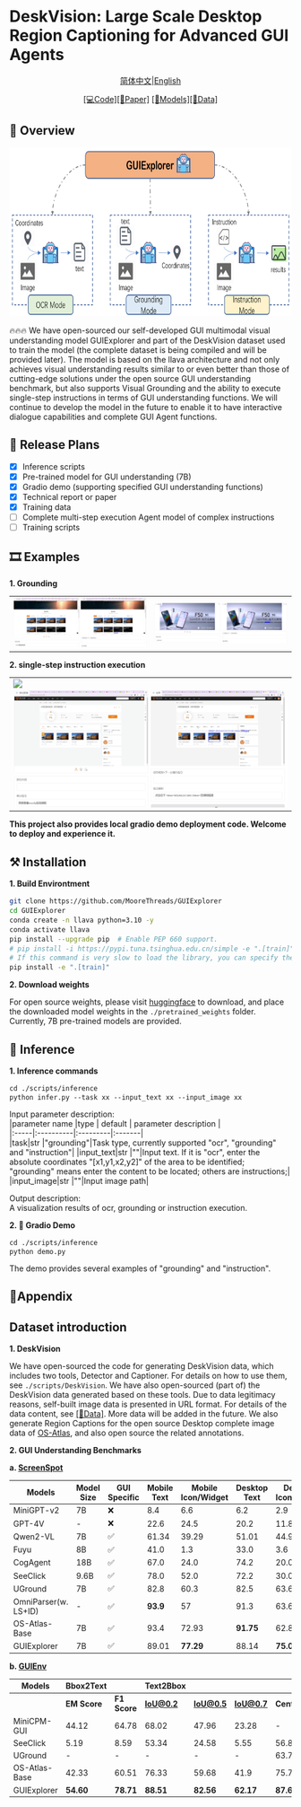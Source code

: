 # DeskVision: Large Scale Desktop Region Captioning for Advanced GUI Agents

<p align="center">
<a href="./README.zh.md">简体中文</a>|<a href="./README.md">English</a>
</p>  

<div align="center">

[\[💻Code\]](https://github.com/MooreThreads/GUIExplorer)[\[📝Paper\]](https://arxiv.org/abs/2503.11170) [\[🤗Models\]](https://huggingface.co/caca9527/GUIExplorer)[\[🤗Data\]](https://huggingface.co/datasets/caca9527/DeskVision)  

</div>

## 🤗 Overview  

<div align=center><img width="760" height="300" src="https://github.com/MooreThreads/GUIExplorer/blob/main/assets/overview.png"/></div>

🔥🔥🔥 We have open-sourced our self-developed GUI multimodal visual understanding model GUIExplorer and part of the DeskVision dataset used to train the model (the complete dataset is being compiled and will be provided later). The model is based on the llava architecture and not only achieves visual understanding results similar to or even better than those of cutting-edge solutions under the open source GUI understanding benchmark, but also supports Visual Grounding and the ability to execute single-step instructions in terms of GUI understanding functions. We will continue to develop the model in the future to enable it to have interactive dialogue capabilities and complete GUI Agent functions.

## 📝 Release Plans

- [x] Inference scripts
- [x] Pre-trained model for GUI understanding (7B)
- [x] Gradio demo (supporting specified GUI understanding functions)  
- [x] Technical report or paper 
- [x] Training data  
- [ ] Complete multi-step execution Agent model of complex instructions   
- [ ] Training scripts

## 🎞️ Examples 


**1. Grounding**

<table class="center">

<tr>
    <td width=50% style="border: none">
        <img src="https://github.com/MooreThreads/GUIExplorer/blob/main/assets/grounding_1.png">
    </td>
    <td width=50% style="border: none">
        <img src="https://github.com/MooreThreads/GUIExplorer/blob/main/assets/grounding_2.png">
    </td>
</tr>
</table>

**2. single-step instruction execution**

<table class="center">

<tr>
    <td width=50% style="border: none">
        <img src="https://github.com/MooreThreads/GUIExplorer/blob/main/assets/ins_1.png>
    </td>
    <td width=50% style="border: none">
        <img src="https://github.com/MooreThreads/GUIExplorer/blob/main/assets/ins_2.png">
    </td>
</tr>
</table>


**This project also provides local gradio demo deployment code. Welcome to deploy and experience it.**

## ⚒️ Installation

**1. Build Environtment**

```bash  
git clone https://github.com/MooreThreads/GUIExplorer
cd GUIExplorer
conda create -n llava python=3.10 -y
conda activate llava
pip install --upgrade pip  # Enable PEP 660 support.
# pip install -i https://pypi.tuna.tsinghua.edu.cn/simple -e ".[train]"  
# If this command is very slow to load the library, you can specify the Tsinghua source (the above command)  
pip install -e ".[train]"       
```

**2. Download weights**

For open source weights, please visit [huggingface](https://huggingface.co/caca9527/GUIExplorer) to download, and place the downloaded model weights in the `./pretrained_weights` folder. Currently, 7B pre-trained models are provided.

## 🚀 Inference   
**1. Inference commands**

```shell
cd ./scripts/inference  
python infer.py --task xx --input_text xx --input_image xx
``` 

Input parameter description:    
|parameter name |type | default | parameter description |  
|:-----|:----------|:---------|:-------|     
|task|str    |"grounding"|Task type, currently supported "ocr", "grounding" and "instruction"|
|input_text|str  |""|Input text. If it is "ocr", enter the absolute coordinates "[x1,y1,x2,y2]" of the area to be identified; "grounding" means enter the content to be located; others are instructions;|
|input_image|str   |""|Input image path|

Output description:  
A visualization results of ocr, grounding or instruction execution.

**2. 🎨 Gradio Demo**

```shell 
cd ./scripts/inference
python demo.py
```  

The demo provides several examples of "grounding" and "instruction".

## 📝Appendix

## Dataset introduction

**1. DeskVision** 

We have open-sourced the code for generating DeskVision data, which includes two tools, Detector and Captioner. For details on how to use them, see ```./scripts/DeskVision```. We have also open-sourced (part of) the DeskVision data generated based on these tools. Due to data legitimacy reasons, self-built image data is presented in URL format. For details of the data content, see [\[🤗Data\]](https://huggingface.co/datasets/caca9527/DeskVision). More data will be added in the future. We also generate Region Captions for the open source Desktop complete image data of [OS-Atlas](https://osatlas.github.io/), and also open source the related annotations.

**2. GUI Understanding Benchmarks**  

**a. [ScreenSpot](https://huggingface.co/datasets/rootsautomation/ScreenSpot)**  

| Models      | Model Size | GUI Specific | Mobile Text | Mobile Icon/Widget | Desktop Text | Desktop Icon/Widget | Web Text | Web Icon/Widget | Average |
|------------|------------|--------------|-------------|--------------------|--------------|---------------------|----------|-----------------|---------|
| MiniGPT-v2 | 7B         | ❌            | 8.4        | 6.6               | 6.2         | 2.9                | 6.5     | 3.4            | 5.7    |
| GPT-4V     | -          | ❌            | 22.6       | 24.5              | 20.2        | 11.8               | 9.2     | 8.8            | 16.2   |
| Qwen2-VL    | 7B       |  ✅         | 61.34        | 39.29               | 51.01         | 44.98                | 33.04     | 21.84   | 42.89  |
| Fuyu       | 8B         | ✅            | 41.0       | 1.3               | 33.0        | 3.6                | 33.9    | 4.4            | 19.5   |
| CogAgent   | 18B        | ✅            | 67.0       | 24.0              | 74.2        | 20.0               | 70.4    | 28.6           | 47.4   |
| SeeClick   | 9.6B       | ✅            | 78.0       | 52.0              | 72.2        | 30.0               | 55.7    | 32.5           | 53.4   |
| UGround   | 7B       | ✅            | 82.8       | 60.3              | 82.5        | 63.6               | 80.4    | 70.4           | 73.3   |
| OmniParser(w. LS+ID)   | -       | ✅            | **93.9**       | 57              | 91.3        | 63.6               | 81.3    | 51           | 73   |
| OS-Atlas-Base   | 7B         | ✅            | 93.4       | 72.93              | **91.75**        | 62.86               | **90.87**    | 74.27           | 82.47   |
| GUIExplorer   | 7B         | ✅            | 89.01       | **77.29**              | 88.14        | **75.0**               | 82.61    | **81.55**           | **82.86**   |

**b. [GUIEnv](https://huggingface.co/datasets/yiye2023/GUIEnv)**

| Models      | Bbox2Text    |             | Text2Bbox    |              |              |              |
|------------|--------------|-------------|--------------|--------------|--------------|--------------|
|            | **EM Score**     | **F1 Score**    | **IoU@0.2**      | **IoU@0.5**      | **IoU@0.7**      | **Center@acc**   |
| MiniCPM-GUI      |   44.12      | 64.78       | 68.02       | 47.96       | 23.28       |   -        |
| SeeClick  |     5.19         | 8.59       | 53.34        |   24.58      | 5.55        |      56.85       |
| UGround  |     -         | -       | -        |   -      | -        |      63.76       |
| OS-Atlas-Base  |     42.33         | 60.51       | 76.33        |   59.68      | 41.9        |      75.76       |
| GUIExplorer  |     **54.60**         | **78.71**       | **88.51**        |   **82.56**      | **62.17**        |      **87.66**       |

